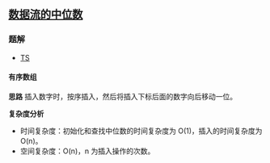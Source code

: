 ## [数据流的中位数](https://leetcode.cn/problems/find-median-from-data-stream/)
### 题解
+ [TS](../../ts/384/295.ts)

#### 有序数组
**思路**
插入数字时，按序插入，然后将插入下标后面的数字向后移动一位。

**复杂度分析**
+ 时间复杂度：初始化和查找中位数的时间复杂度为 O(1)，插入的时间复杂度为 O(n)。
+ 空间复杂度：O(n)，n 为插入操作的次数。